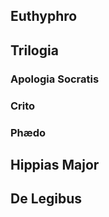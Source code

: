 ## Euthyphro

## Trilogia

### Apologia Socratis

### Crito

### Phædo

## Hippias Major



## De Legibus